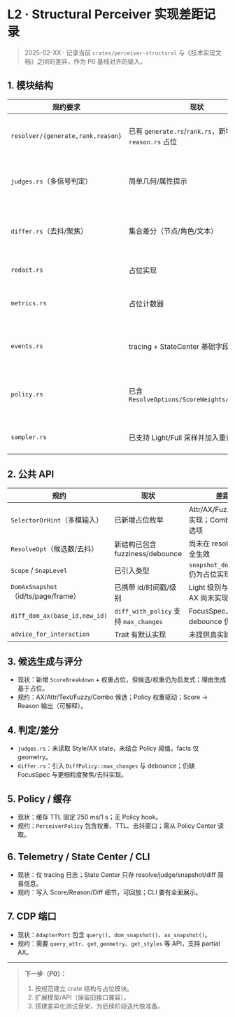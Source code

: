 # L2 · Structural Perceiver 实现差距记录

> 2025-02-XX · 记录当前 `crates/perceiver-structural` 与《技术实现文档》之间的差异，作为 P0 基线对齐的输入。

## 1. 模块结构

| 规约要求 | 现状 | 差距 |
|----------|------|------|
| `resolver/{generate,rank,reason}` | 已有 `generate.rs`/`rank.rs`，新增 `reason.rs` 占位 | 需将可解释组件从占位扩展为完整实现 |
| `judges.rs`（多信号判定） | 简单几何/属性提示 | 未整合 AX 状态、Style 判定、Policy 阈值 |
| `differ.rs`（去抖/聚焦） | 集合差分（节点/角色/文本） | 无 `SnapLevel`、`FocusSpec`、`debounce` 策略 |
| `redact.rs` | 占位实现 | 需接入策略化脱敏/裁剪 |
| `metrics.rs` | 占位计数器 | 需落地 metrics crate + 延迟统计 |
| `events.rs` | tracing + StateCenter 基础字段 | 缺少完整 Score/Diff payload 与回放数据 |
| `policy.rs` | 已含 `ResolveOptions/ScoreWeights/Judge/Diff` | 需接入 Policy Center 热加载，并补齐权重配置 |
| `sampler.rs` | 已支持 Light/Full 采样并加入重试 | 仍缺 SnapshotId/时间同步 |

## 2. 公共 API

| 规约 | 现状 | 差距 |
|------|------|------|
| `SelectorOrHint`（多模输入） | 已新增占位枚举 | Attr/AX/Fuzzy 仍待实现；Combo 仍走首选项 |
| `ResolveOpt`（候选数/去抖） | 新结构已包含 fuzziness/debounce | 尚未在 resolver 中完全生效 |
| `Scope` / `SnapLevel` | 已引入类型 | `snapshot_dom_ax_ext` 仍为占位实现 |
| `DomAxSnapshot`（id/ts/page/frame） | 已携带 id/时间戳/级别 | Light 级别与 partial AX 尚未实现 
| `diff_dom_ax(base_id,new_id)` | `diff_with_policy` 支持 `max_changes` | FocusSpec、debounce 仍缺 |
| `advice_for_interaction` | Trait 有默认实现 | 未提供真实建议逻辑 |

## 3. 候选生成与评分

- 现状：新增 `ScoreBreakdown` + 权重占位，但候选/权重仍为启发式；理由生成基于占位。
- 规约：AX/Attr/Text/Fuzzy/Combo 候选；Policy 权重驱动；Score → Reason 输出（可解释）。

## 4. 判定/差分

- `judges.rs`：未读取 Style/AX state，未结合 Policy 阈值，facts 仅 geometry。
- `differ.rs`：引入 `DiffPolicy::max_changes` 与 debounce；仍缺 FocusSpec 与更细粒度聚焦/去抖实现。

## 5. Policy / 缓存

- 现状：缓存 TTL 固定 250 ms/1 s；无 Policy hook。
- 规约：`PerceiverPolicy` 包含权重、TTL、去抖窗口；需从 Policy Center 读取。

## 6. Telemetry / State Center / CLI

- 现状：仅 tracing 日志；State Center 只存 resolve/judge/snapshot/diff 简易信息。
- 规约：写入 Score/Reason/Diff 细节，可回放；CLI 要有全面展示。

## 7. CDP 端口

- 现状：`AdapterPort` 包含 `query()`、`dom_snapshot()`、`ax_snapshot()`。
- 规约：需要 `query_attr`、`get_geometry`、`get_styles` 等 API，支持 partial AX。

---

> **下一步（P0）：**
>
> 1. 按规范建立 crate 结构与占位模块。
> 2. 扩展模型/API（保留旧接口兼容）。
> 3. 搭建差异化测试骨架，为后续阶段迭代做准备。
